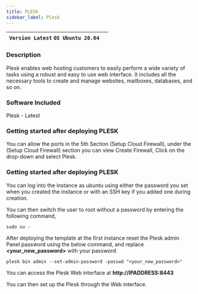 ```yaml
---
title: PLESK
sidebar_label: Plesk
---
```


|**`Version Latest` `OS Ubuntu 20.04`**|  |
|--------------------------------------|--|

### Description

Plesk enables web hosting customers to easily perform a wide variety of tasks using a robust and easy to use web interface. It includes all the necessary tools to create and manage websites, mailboxes, databases, and so on.

### Software Included

Plesk - Latest

### Getting started after deploying PLESK

You can allow the ports in the 5th Section (Setup Cloud Firewall), under the (Setup Cloud Firewall) section you can view Create Firewall, Click on the drop-down and select Plesk. 

### Getting started after deploying PLESK

You can log into the instance as ubuntu using either the password you set when you created the instance or with an SSH key if you added one during creation.

You can then switch the user to root without a password by entering the following command,
~~~
sudo su -
~~~

After deploying the template at the first instance reset the Plesk admin Panel password using the below command, and replace **<your_new_password>** with your password.

~~~
plesk bin admin --set-admin-password -passwd "<your_new_password>"
~~~

You can access the Plesk Web interface at **http://IPADDRESS:8443**

You can then set up the Plesk through the Web interface.